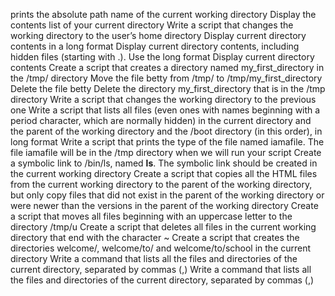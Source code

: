 prints the absolute path name of the current working directory
Display the contents list of your current directory
Write a script that changes the working directory to the user’s home directory
Display current directory contents in a long format
Display current directory contents, including hidden files (starting with .). Use the long format
Display current directory contents
Create a script that creates a directory named my_first_directory in the /tmp/ directory
Move the file betty from /tmp/ to /tmp/my_first_directory
Delete the file betty
Delete the directory my_first_directory that is in the /tmp directory
Write a script that changes the working directory to the previous one
Write a script that lists all files (even ones with names beginning with a period character, which are normally hidden) in the current directory and the parent of the working directory and the /boot directory (in this order), in long format
Write a script that prints the type of the file named iamafile. The file iamafile will be in the /tmp directory when we will run your script
Create a symbolic link to /bin/ls, named __ls__. The symbolic link should be created in the current working directory
Create a script that copies all the HTML files from the current working directory to the parent of the working directory, but only copy files that did not exist in the parent of the working directory or were newer than the versions in the parent of the working directory
Create a script that moves all files beginning with an uppercase letter to the directory /tmp/u
Create a script that deletes all files in the current working directory that end with the character ~
Create a script that creates the directories welcome/, welcome/to/ and welcome/to/school in the current directory
Write a command that lists all the files and directories of the current directory, separated by commas (,)
Write a command that lists all the files and directories of the current directory, separated by commas (,)
